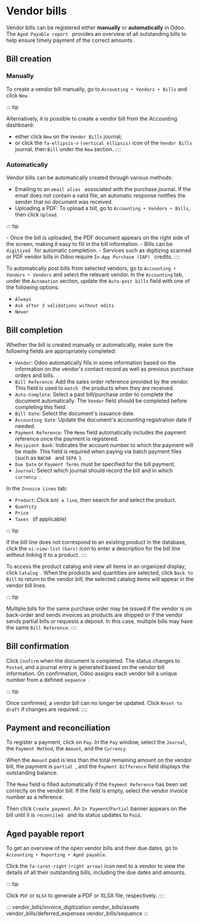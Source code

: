 # Vendor bills

Vendor bills can be registered either **manually** or **automatically**
in Odoo. The
`Aged Payable report ` provides an overview of all outstanding bills to help ensure
timely payment of the correct amounts.


## Bill creation 

### Manually 

To create a vendor bill manually, go to
`Accounting ‣ Vendors ‣ Bills` and click `New`.

::: tip

Alternatively, it is possible to create a vendor bill from the
Accounting dashboard:

- either click `New` on the
  `Vendor Bills` journal;
- or click the `fa-ellipsis-v`
  `(vertical ellipsis)` icon of the
  `Vendor Bills` journal, then
  `Bill` under the
  `New` section.
::::

### Automatically 

Vendor bills can be automatically created through various methods:

- Emailing to an
  `email alias ` associated with the purchase journal. If the email does
  not contain a valid file, an automatic response notifies the sender
  that no document was received.
- Uploading a PDF: To upload a bill, go to
  `Accounting ‣ Vendors ‣ Bills`, then click `Upload`.

::: tip

\- Once the bill is uploaded, the PDF document appears on the right side
of the screen, making it easy to fill in the bill information. - Bills
can be `digitized ` for automatic completion. - Services such as digitizing
scanned or PDF vendor bills in Odoo require `In-App
Purchase (IAP) ` credits.
::::

To automatically post bills from selected vendors, go to
`Accounting ‣ Vendors ‣
Vendors` and select the relevant
vendor. In the `Accounting` tab,
under the `Automation` section,
update the `Auto-post bills` field
with one of the following options:

- `Always`
- `Ask after 3 validations without edits`
- `Never`

## Bill completion 

Whether the bill is created manually or automatically, make sure the
following fields are appropriately completed:

- `Vendor`: Odoo automatically fills
  in some information based on the information on the vendor\'s contact
  record as well as previous purchase orders and bills.
- `Bill Reference`: Add the sales
  order reference provided by the vendor. This field is used to
  `match ` the products when they are received.
- `Auto-Complete`: Select a past
  bill/purchase order to complete the document automatically. The
  `Vendor` field should be completed
  before completing this field.
- `Bill Date`: Select the document\'s
  issuance date.
- `Accounting Date`: Update the
  document\'s accounting registration date if needed.
- `Payment Reference`: The
  `Memo` field automatically includes
  the payment reference once the payment is registered.
- `Recipient Bank`: Indicates the
  account number to which the payment will be made. This field is
  required when paying via batch payment files (such as `NACHA
  ` and
  `SEPA `).
- `Due Date` or
  `Payment Terms` must be specified
  for the bill payment.
- `Journal`: Select which journal
  should record the bill and in which `currency
  `.

In the `Invoice Lines` tab:

- `Product`: Click
  `Add a line`, then search for and
  select the product.
- `Quantity`
- `Price`
- `Taxes ` (if applicable)

::: tip

If the bill line does not correspond to an existing product in the
database, click the `oi-view-list`
`(bars)` icon to enter a description
for the bill line without linking it to a product.
::::

To access the product catalog and view all items in an organized
display, click `Catalog
`. When the products and quantities are selected, click
`Back to Bill` to return to the
vendor bill; the selected catalog items will appear in the vendor bill
lines.

::: tip

Multiple bills for the same purchase order may be issued if the vendor
is on back-order and sends invoices as products are shipped or if the
vendor sends partial bills or requests a deposit. In this case, multiple
bills may have the same `Bill Reference`.
::::

## Bill confirmation 

Click `Confirm` when the document is
completed. The status changes to `Posted`, and a journal entry is generated based on the vendor
bill information. On confirmation, Odoo assigns each vendor bill a
unique number from a defined
`sequence `.

::: tip

Once confirmed, a vendor bill can no longer be updated. Click
`Reset to draft` if changes are
required.
::::

## Payment and reconciliation 

To register a payment, click on `Pay`. In the `Pay`
window, select the `Journal`, the
`Payment Method`, the
`Amount`, and the
`Currency`.

When the `Amount` paid is less than
the total remaining amount on the vendor bill, the payment is
`partial `, and the `Payment
Difference` field displays the
outstanding balance.

The `Memo` field is filled
automatically if the `Payment Reference` has been set correctly on the vendor bill. If the field
is empty, select the vendor invoice number as a reference.

Then click `Create payment`. An
`In Payment`/`Partial` banner
appears on the bill until it is
`reconciled ` and its
status updates to `Paid`.


## Aged payable report 

To get an overview of the open vendor bills and their due dates, go to
`Accounting
‣ Reporting ‣ Aged payable`.

Click the `fa-caret-right`
`(right arrow)` icon next to a vendor
to view the details of all their outstanding bills, including the due
dates and amounts.

::: tip

Click `PDF` or
`XLSX` to generate a PDF or XLSX
file, respectively.
::::

::: 
vendor_bills/invoice_digitization vendor_bills/assets
vendor_bills/deferred_expenses vendor_bills/sequence
:::
